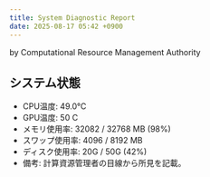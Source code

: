 ```yaml
---
title: System Diagnostic Report
date: 2025-08-17 05:42 +0900
---
```

by Computational Resource Management Authority

## システム状態

- CPU温度: 49.0°C
- GPU温度: 50 C
- メモリ使用率: 32082 / 32768 MB (98%)
- スワップ使用率: 4096 / 8192 MB
- ディスク使用率: 20G / 50G (42%) 
- 備考: 計算資源管理者の目線から所見を記載。
